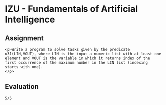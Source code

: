 # IZU - Fundamentals of Artificial Intelligence

## Assignment
    <p>Write a program to solve tasks given by the predicate u31(LIN,VOUT), where LIN is the input a numeric list with at least one element and VOUT is the variable in which it returns index of the first occurrence of the maximum number in the LIN list (indexing starts with one).
    </p>
## Evaluation
    5/5